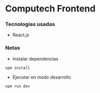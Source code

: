 # Computech Frontend

### Tecnologías usadas
- React.js

### Notas
- Instalar dependencias
```
npm install
```

- Ejecutar en modo desarrollo
```
npm run dev
```

